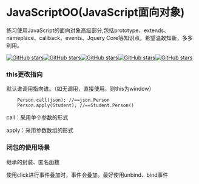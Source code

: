 # JavaScriptOO(JavaScript面向对象)

练习使用JavaScript的面向对象高级部分,包括prototype、extends、nameplace、callback、events、Jquery Core等知识点。希望温故知新，多多利用。

[![GitHub stars](http://progressed.io/bar/100?title=prototype)](https://github.com/iquanzhan/JavaScriptOO)[![GitHub stars](http://progressed.io/bar/100?title=nameplace)](https://github.com/iquanzhan/JavaScriptOO)[![GitHub stars](http://progressed.io/bar/80?title=extends)](https://github.com/iquanzhan/JavaScriptOO)[![GitHub stars](http://progressed.io/bar/0?title=callback)](https://github.com/iquanzhan/JavaScriptOO)[![GitHub stars](http://progressed.io/bar/0?title=Jquery Core)](https://github.com/iquanzhan/JavaScriptOO)



### this更改指向

默认谁调用指向谁。（如无调用，直接使用，则this为window）

```
    Person.call(json); //==json.Person
    Person.apply(Student); //==Student.Person()
```

call：采用单个参数的形式

apply：采用参数数组的形式

### 闭包的使用场景

继承的封装、匿名函数



使用click进行事件叠加时，事件会叠加。最好使用unbind、bind事件



